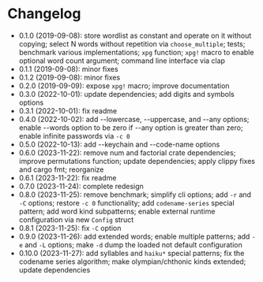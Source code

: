 # Changelog

* 0.1.0 (2019-09-08): store wordlist as constant and operate on it without
  copying; select N words without repetition via `choose_multiple`; tests;
  benchmark various implementations; `xpg` function; `xpg!` macro to enable
  optional word count argument; command line interface via clap
* 0.1.1 (2019-09-08): minor fixes
* 0.1.2 (2019-09-08): minor fixes
* 0.2.0 (2019-09-09): expose `xpg!` macro; improve documentation
* 0.3.0 (2022-10-01): update dependencies; add digits and symbols options
* 0.3.1 (2022-10-01): fix readme
* 0.4.0 (2022-10-02): add --lowercase, --uppercase, and --any options; enable
  --words option to be zero if --any option is greater than zero; enable
  infinite passwords via `-c 0`
* 0.5.0 (2022-10-13): add --keychain and --code-name options
* 0.6.0 (2023-11-22): remove num and factorial crate dependencies; improve
  permutations function; update dependencies; apply clippy fixes and cargo fmt;
  reorganize
* 0.6.1 (2023-11-22): fix readme
* 0.7.0 (2023-11-24): complete redesign
* 0.8.0 (2023-11-25): remove benchmark; simplify cli options; add `-r` and `-C`
  options; restore `-c 0` functionality; add `codename-series` special pattern;
  add word kind subpatterns; enable external runtime configuration via new
  `Config` struct
* 0.8.1 (2023-11-25): fix `-C` option
* 0.9.0 (2023-11-26): add extended words; enable multiple patterns; add `-e` and
  `-L` options; make `-d` dump the loaded not default configuration
* 0.10.0 (2023-11-27): add syllables and `haiku*` special patterns; fix the
  codename series algorithm; make olympian/chthonic kinds extended; update
  dependencies

